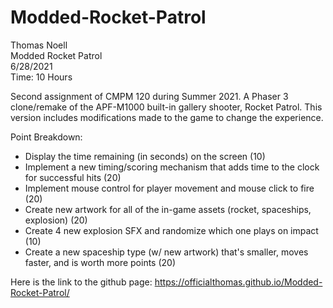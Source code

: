 # Modded-Rocket-Patrol
Thomas Noell \
Modded Rocket Patrol \
6/28/2021 \
Time: 10 Hours

Second assignment of CMPM 120 during Summer 2021. A Phaser 3 clone/remake of the APF-M1000 built-in gallery shooter, Rocket Patrol. This version includes modifications made to the game to change the experience.

Point Breakdown:
- Display the time remaining (in seconds) on the screen (10)
- Implement a new timing/scoring mechanism that adds time to the clock for successful hits (20)
- Implement mouse control for player movement and mouse click to fire (20)
- Create new artwork for all of the in-game assets (rocket, spaceships, explosion) (20) 
- Create 4 new explosion SFX and randomize which one plays on impact (10)
- Create a new spaceship type (w/ new artwork) that's smaller, moves faster, and is worth more points (20)

Here is the link to the github page:
https://officialthomas.github.io/Modded-Rocket-Patrol/